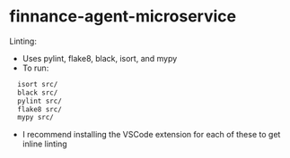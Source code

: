 # finnance-agent-microservice
Linting: 
- Uses pylint, flake8, black, isort, and mypy
- To run:
```bash
  isort src/
  black src/
  pylint src/
  flake8 src/
  mypy src/
```
- I recommend installing the VSCode extension for each of these to get inline linting